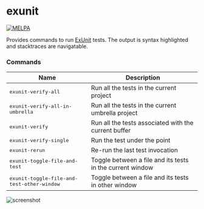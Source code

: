 # exunit

[![MELPA](https://melpa.org/packages/exunit-badge.svg)](https://melpa.org/#/exunit)

Provides commands to run
[ExUnit](https://hexdocs.pm/ex_unit/ExUnit.html) tests. The output is
syntax highlighted and stacktraces are navigatable.

### Commands

Name                                      | Description
------------------------------------------|----------
<kbd>exunit-verify-all</kbd>              | Run all the tests in the current project
<kbd>exunit-verify-all-in-umbrella</kbd>  | Run all the tests in the current umbrella project
<kbd>exunit-verify</kbd>                  | Run all the tests associated with the current buffer
<kbd>exunit-verify-single</kbd>           | Run the test under the point
<kbd>exunit-rerun</kbd>                   | Re-run the last test invocation
<kbd>exunit-toggle-file-and-test</kbd>  | Toggle between a file and its tests in the current window
<kbd>exunit-toggle-file-and-test-other-window</kbd> | Toggle between a file and its tests in other window


![screenshot](https://github.com/ananthakumaran/exunit.el/raw/master/screenshots/sample.png)
